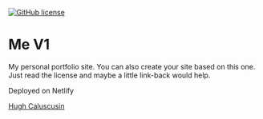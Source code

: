 [![GitHub license](https://img.shields.io/github/license/MelodicCrypter/me-v1?label=CustomLicense&style=for-the-badge)](https://github.com/MelodicCrypter/me-v1/blob/master/License.md)

# Me V1
My personal portfolio site. You can also create your site based on this one. Just read the license
and maybe a little link-back would help.

Deployed on Netlify

[Hugh Caluscusin](https://www.hughcaluscusin.com)
